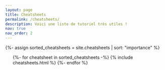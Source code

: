 ```yaml
---
layout: page
title: Cheatsheets
permalink: /cheatsheets/
description: Voici une liste de tutoriel très utiles !
nav: true
nav_order: 2
---
```


<!-- pages/cheatsheets.md -->
<div class="cheatsheets">
  <!-- Display categorized cheatsheet -->
  {%- assign sorted_cheatsheets = site.cheatsheets | sort: "importance" %}
  <!-- Generate link for each cheatsheet -->
  <ul class="ul-cheatsheet">
    {%- for cheatsheet in sorted_cheatsheets -%}
      {% include cheatsheets.html %}
    {%- endfor %}
  </ul>
</div>
